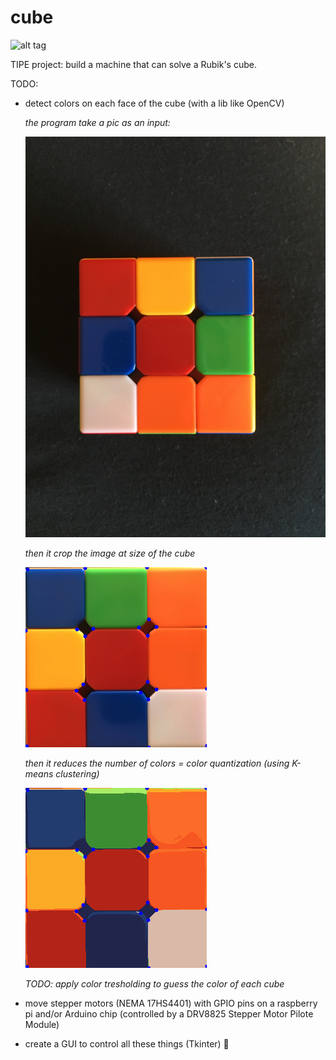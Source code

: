 # cube

![alt tag](https://www.grubiks.com/images/rc.png)

TIPE project: build a machine that can solve a Rubik's cube.

TODO:

* detect colors on each face of the cube (with a lib like OpenCV)

    _the program take a pic as an input:_

    ![alt tag](https://github.com/omnitrogen/cube/blob/opencv-color-detection/cube4.png)
    
    _then it crop the image at size of the cube_

    ![alt tag](https://github.com/omnitrogen/cube/blob/opencv-color-detection/crop.png)

    _then it reduces the number of colors = color quantization (using K-means clustering)_

    ![alt tag](https://github.com/omnitrogen/cube/blob/opencv-color-detection/crop_quantization.png)

    _TODO: apply color tresholding to guess the color of each cube_
    
    
* move stepper motors (NEMA 17HS4401) with GPIO pins on a raspberry pi and/or Arduino chip (controlled by a DRV8825 Stepper Motor Pilote Module) 

* create a GUI to control all these things (Tkinter) :rainbow:


